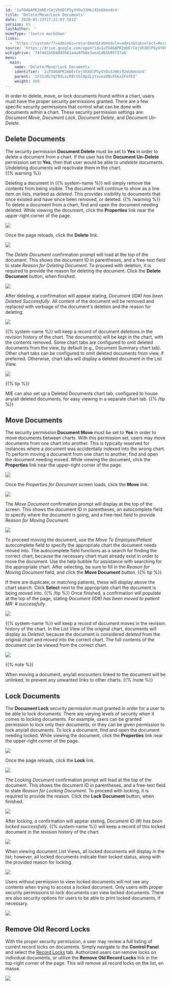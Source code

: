 ```yaml
---
id: '1uTO46APK2mbErCejVhXDlPSyVYOu3JHki92eUXmndz4'
title: 'Delete/Move/Lock Documents'
date: '2020-03-23T17:21:07.161Z'
version: 65
lastAuthor: ''
mimeType: 'text/x-markdown'
links:
  - 'https://system/?f=admin&s=recordman&tabmodule=admin&tabselect=Record+Locks'
source: 'https://drive.google.com/open?id=1uTO46APK2mbErCejVhXDlPSyVYOu3JHki92eUXmndz4'
wikigdrive: '74f4d1b504045661a4a97b0e3aea1d65b95f37ab'
menu:
  main:
    name: 'Delete/Move/Lock Documents'
    identifier: '1uTO46APK2mbErCejVhXDlPSyVYOu3JHki92eUXmndz4'
    parent: '1F21zNiYq703LscR9rtGl8pZLjtxvozONvXhkaZFefEI'
    weight: 480
---
```

In order to delete, move, or lock documents found within a chart, users must have the proper security permissions granted. There are a few specific security permissions that control what can be done with documents within a chart. These security permission settings are: *Document Move*, *Document Lock*, *Document Delete*, and *Document Un-Delete*.
  
## Delete Documents  
  
The security permission **Document Delete** must be set to **Yes** in order to delete a document from a chart. If the user has the **Document Un-Delete** permission set to **Yes**, then that user would be able to *undelete* documents. Undeleting documents will reactivate them in the chart.  
{{% warning %}}

Deleting a document in {{% system-name %}} will simply remove the contents from being visible. The document will continue to show as a line item on lists, marked as *deleted*. This provides visibility to documents that once existed and have since been removed, or deleted.
{{% /warning %}}
To delete a document from a chart, find and open the document needing deleted. While viewing the document, click the **Properties** link near the upper-right corner of the page.
  
![](../delete-move-lock-documents.assets/45c3efbfece2b0dfdd229cb41adcb026.png)  

Once the page reloads, click the **Delete** link.
  
![](../delete-move-lock-documents.assets/797519ed3d4d01e8a86e2503832186cc.png)  

The *Delete Document* confirmation prompt will load at the top of the document. This shows the document ID in parentheses, and a free-text field to state *Reason for Deleting Document*. To proceed with deletion, it is required to provide the reason for deleting the document. Click the **Delete Document** button, when finished.
  
![](../delete-move-lock-documents.assets/db0ab9bd016d8051329e17b85bb9c51d.png)  

After deleting, a confirmation will appear stating, *Document (ID#) has been Deleted Successfully*. All content of the document will be removed and replaced with verbiage of the document's deletion and the reason for deleting.
  
![](../delete-move-lock-documents.assets/a12c66e489386d4bc9067a0f79213ae2.png)  

{{% system-name %}} will keep a record of document deletions in the revision history of the chart. The document(s) will be kept in the chart, with the contents removed. Some chart tabs are configured to omit deleted documents from the view, by default (e.g., Document Summary chart tab). Other chart tabs can be configured to omit deleted documents from view, if preferred. Otherwise, chart tabs will display a deleted document in the List View.
  
![](../delete-move-lock-documents.assets/8da2e38a1f57a2c08a215fd9767f1332.png)  

{{% tip %}}

MIE can also set up a Deleted Documents chart tab, configured to house any/all deleted documents, for easy viewing in a separate chart tab.
{{% /tip %}}
  
## Move Documents  

The security permission **Document Move** must be set to **Yes** in order to move documents between charts. With this permission set, users may move documents from one chart into another. This is typically reserved for instances where a document was accidentally indexed into the wrong chart.
To perform moving a document from one chart to another, find and open the document needing moved. While viewing the document, click the **Properties** link near the upper-right corner of the page.
  
![](../delete-move-lock-documents.assets/58fa967f667590827b004197bb77b595.png)  

Once the *Properties for Document* screen loads, click the **Move** link.
  
![](../delete-move-lock-documents.assets/43ae58f888df5b6cfd8a354496547fc9.png)  

The *Move Document* confirmation prompt will display at the top of the screen. This shows the document ID in parentheses, an autocomplete field to specify where the document is going, and a free-text field to provide *Reason for Moving Document*.
  
![](../delete-move-lock-documents.assets/3ba3e8865b7ed609dab2cfe71f457cf2.png)  

To proceed moving the document, use the *Move To Employee/Patient* autocomplete field to specify the appropriate chart the document needs moved into. The autocomplete field functions as a search for finding the correct chart, because the necessary chart must already exist in order to move the document. Use the help bubble for assistance with searching for the appropriate chart.
After selecting, be sure to fill in the *Reason for Moving Document* field, and click the **Move Document** button.
{{% tip %}}

If there are duplicate, or matching patients, these will display above the chart search. Click **Select** next to the appropriate chart the document is being moved into.
{{% /tip %}}
Once finished, a confirmation will populate at the top of the page, stating *Document (ID#) has been moved to patient MR: # successfully*.
  
![](../delete-move-lock-documents.assets/e27ceebd6c9bf5b2e0f9f51c0579f7df.png)  

{{% system-name %}} will keep a record of document moves in the revision history of the chart. In the List View of the original chart, documents will display as *Deleted*, because the document is considered *deleted* from the original chart and *moved* into the correct chart. The full contents of the document can be viewed from the correct chart.
  
![](../delete-move-lock-documents.assets/7c5dadc9fa83bc490e15dcc3c9bda789.png)  

{{% note %}}

When moving a document, any/all encounters linked to the document will be unlinked, to prevent any unwanted links to other charts.
{{% /note %}}
  
## Lock Documents  

The **Document Lock** security permission must granted in order for a user to be able to lock documents. There are varying levels of security when it comes to locking documents. For example, users can be granted permission to lock only their documents, or they can be given permission to lock any/all documents.
To lock a document, find and open the document needing locked. While viewing the document, click the **Properties** link near the upper-right corner of the page.
  
![](../delete-move-lock-documents.assets/58fa967f667590827b004197bb77b595.png)  

Once the page reloads, click the **Lock** link.
  
![](../delete-move-lock-documents.assets/ad74c9ec4326522bc2d7e338f8520e64.png)  

The *Locking Document* confirmation prompt will load at the top of the document. This shows the document ID in parentheses, and a free-text field to state *Reason for Locking Document*. To proceed with locking, it is required to provide the reason. Click the **Lock Document** button, when finished.
  
![](../delete-move-lock-documents.assets/7a39a7a1c8d0af05ec0111f5d6a4ab71.png)  

After locking, a confirmation will appear stating, *Document ID (#) has been locked successfully*. {{% system-name %}} will keep a record of this locked document in the revision history of the chart.
  
![](../delete-move-lock-documents.assets/e8d39885fcb863ad5616056527590644.png)  

When viewing document List Views, all locked documents will display in the list; however, all locked documents indicate their locked status, along with the provided reason for locking.
  
![](../delete-move-lock-documents.assets/fe28bdbde337d8f0d9245626754d8dc1.png)  

Users without permission to view locked documents will not see any contents when trying to access a locked document. Only users with proper security permissions to lock documents can view locked documents. There are also security options for users to be able to print locked documents, if necessary.
  
![](../delete-move-lock-documents.assets/f13bc18b4e30f1389e90a4f40c60ec88.png)  

  
## Remove Old Record Locks  

With the proper security permission, a user may review a full listing of current record locks on documents. Simply navigate to the **Control Panel** and select the [Record Locks](https://system/?f=admin&s=recordman&tabmodule=admin&tabselect=Record+Locks) tab. Authorized users can remove locks on individual documents, or utilize the **Remove Old Record Locks** link in the top-right corner of the page. This will remove all record locks on the list, en masse.
  
![](../delete-move-lock-documents.assets/851c34487c0f16ce5024ef2052fc3ed9.png)  

